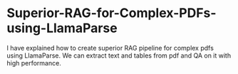# Superior-RAG-for-Complex-PDFs-using-LlamaParse
I have explained how to create superior RAG pipeline for complex pdfs using LlamaParse. We can extract text and tables from pdf and QA on it with high performance.
